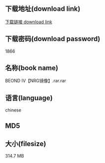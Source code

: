 ## 下载地址(download link)
[下载链接 download link](https://tutu365.netlify.app/?s=BEOND+IV%E3%80%90NRG%E9%95%9C%E5%83%8F%E3%80%91.rar)

## 下载密码(download password)
1866

## 名称(book name)
BEOND IV【NRG镜像】.rar.rar

## 语言(language)
chinese

## MD5


## 大小(filesize)
314.7 MB
